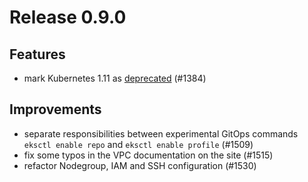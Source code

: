# Release 0.9.0

## Features

- mark Kubernetes 1.11 as [deprecated](https://docs.aws.amazon.com/eks/latest/userguide/kubernetes-versions.html) (#1384)

## Improvements

- separate responsibilities between experimental GitOps commands
  `eksctl enable repo` and `eksctl enable profile` (#1509)
- fix some typos in the VPC documentation on the site (#1515)
- refactor Nodegroup, IAM and SSH configuration (#1530)
